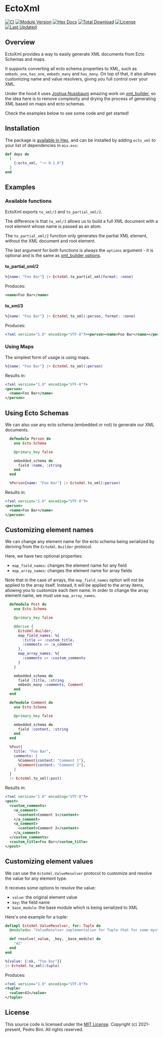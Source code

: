 EctoXml
===========

[![CI](https://github.com/pedro-lb/ecto_xml/workflows/build_and_test/badge.svg)](https://github.com/pedro-lb/ecto_xml/actions)
[![Module Version](https://img.shields.io/hexpm/v/ecto_xml.svg)](https://hex.pm/packages/ecto_xml)
[![Hex Docs](https://img.shields.io/badge/hex-docs-lightgreen.svg)](https://hexdocs.pm/ecto_xml/)
[![Total Download](https://img.shields.io/hexpm/dt/ecto_xml.svg)](https://hex.pm/packages/ecto_xml)
[![License](https://img.shields.io/hexpm/l/ecto_xml.svg)](https://github.com/pedro-lb/ecto_xml/blob/master/LICENSE)
[![Last Updated](https://img.shields.io/github/last-commit/pedro-lb/ecto_xml.svg)](https://github.com/pedro-lb/ecto_xml/commits/master)

## Overview

EctoXml provides a way to easily generate XML documents from Ecto Schemas and maps.

It supports converting all ecto schema properties to XML, such as `embeds_one`, `has_one`, `embeds_many` and `has_many`. On top of that,
it also allows customizing name and value resolvers, giving you full control over your XML.

Under the hood it uses [Joshua Nussbaum](https://github.com/joshnuss) amazing work on [xml_builder](https://github.com/joshnuss/xml_builder),
so the idea here is to remove complexity and drying the process of generating XML based on maps and ecto schemas.

Check the examples below to see some code and get started!

## Installation

The package is [available in Hex](https://hex.pm/packages/xml_builder), and can be installed
by adding `ecto_xml` to your list of dependencies in `mix.exs`:

```elixir
def deps do
  [
    {:ecto_xml, "~> 0.1.0"}
  ]
end
```

## Examples

### Available functions

EctoXml exports `to_xml/3` and `to_partial_xml/2`.

The difference is that `to_xml/3` allows us to build a full XML document with a root element whose name is passed as an atom.

The `to_partial_xml/2` function only generates the partial XML element, without the XML document and root element.

The last argument for both functions is always the `options` argument - it is optional and is the same as
[xml_builder options](https://hexdocs.pm/xml_builder/XmlBuilder.html#generate/2).

#### to_partial_xml/2

```elixir
%{name: "Foo Bar"} |> EctoXml.to_partial_xml(format: :none)
```

Produces:

```xml
<name>Foo Bar</name>
```

#### to_xml/3

```elixir
%{name: "Foo Bar"} |> EctoXml.to_xml(:person, format: :none)
```

Produces:

```xml
<?xml version="1.0" encoding="UTF-8"?><person><name>Foo Bar</name></person>
```

### Using Maps

The simplest form of usage is using maps.

```elixir
%{name: "Foo Bar"} |> EctoXml.to_xml(:person)
```

Results in:

```xml
<?xml version="1.0" encoding="UTF-8"?>
<person>
  <name>Foo Bar</name>
</person>
```

## Using Ecto Schemas

We can also use any ecto schema (embedded or not) to generate our XML documents.

```elixir
  defmodule Person do
    use Ecto.Schema

    @primary_key false

    embedded_schema do
      field :name, :string
    end
  end

  %Person{name: "Foo Bar"} |> EctoXml.to_xml(:person)
```

Results in:

```xml
<?xml version="1.0" encoding="UTF-8"?>
<person>
  <name>Foo Bar</name>
</person>
```

## Customizing element names

We can change any element name for the ecto schema being serialized by deriving from the `EctoXml.Builder` protocol.

Here, we have two optional properties:
- `map_field_names`: changes the element name for any field
- `map_array_names`: changes the element name for array fields

Note that in the case of arrays, the `map_field_names` option will not be applied to the array itself. Instead,
it will be applied to the array items, allowing you to customize each item name. In order to change the array
element name, we must use `map_array_names`.

```elixir
  defmodule Post do
    use Ecto.Schema

    @primary_key false

    @derive {
      EctoXml.Builder,
      map_field_names: %{
        :title => :custom_title,
        :comments => :a_comment
      },
      map_array_names: %{
        :comments => :custom_comments
      }
    }

    embedded_schema do
      field :title, :string
      embeds_many :comments, Comment
    end
  end

  defmodule Comment do
    use Ecto.Schema

    @primary_key false

    embedded_schema do
      field :content, :string
    end
  end

  %Post{
    title: "Foo Bar",
    comments: [
      %Comment{content: "Comment 1"},
      %Comment{content: "Comment 2"},
    ]
  }
  |> EctoXml.to_xml(:post)
```

Results in:

```xml
<?xml version="1.0" encoding="UTF-8"?>
<post>
  <custom_comments>
    <a_comment>
      <content>Comment 1</content>
    </a_comment>
    <a_comment>
      <content>Comment 2</content>
    </a_comment>
  </custom_comments>
  <custom_title>Foo Bar</custom_title>
</post>
```

## Customizing element values

We can use the `EctoXml.ValueResolver` protocol to customize and resolve the value for any element type.

It receives some options to resolve the value:
- `value`: the original element value
- `key`: the field name
- `base_module`: the base module which is being serialized to XML

Here's one example for a tuple:

```elixir
defimpl EctoXml.ValueResolver, for: Tuple do
  @moduledoc "ValueResolver implementation for Tuple that for some mysterious reason, always returns 42."

  def resolve(_value, _key, _base_module) do
    "42"
  end
end

%{value: {:ok, "foo bar"}}
|> EctoXml.to_xml(:tuple)
```

Produces:

```xml
<?xml version="1.0" encoding="UTF-8"?>
<tuple>
  <value>42</value>
</tuple>
```

## License

This source code is licensed under the [MIT License](https://github.com/pedro-lb/ecto_xml/blob/master/LICENSE).
Copyright (c) 2021-present, Pedro Bini. All rights reserved.
